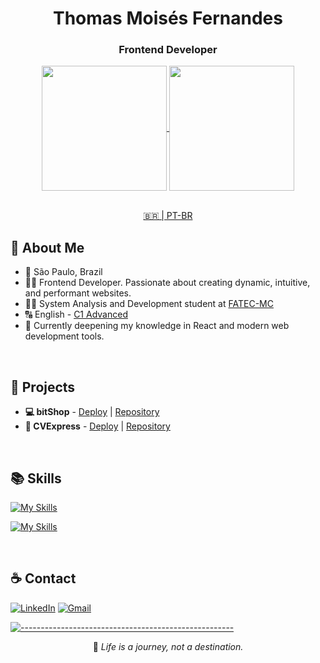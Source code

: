 <div align="center">

# Thomas Moisés Fernandes

### Frontend Developer

<div align="center">
  <a href="https://youtu.be/dQw4w9WgXcQ">
    <img height=200 align="center" src="https://github-readme-stats.vercel.app/api?username=thomasmfx&hide_border=true&theme=github_dark_dimmed&rank_icon=github&show_icons=true" />
  </a>
  <a href="https://youtu.be/dQw4w9WgXcQ">
    <img height=200 align="center" src="https://github-readme-stats.vercel.app/api/top-langs/?username=thomasmfx&layout=compact&theme=github_dark_dimmed&hide_border=true" />
  </a>
</div>

<br>

[🇧🇷 | PT-BR](https://github.com/thomasmfx)

</div>

## 📜 About Me

- 📍 São Paulo, Brazil
- 👨‍💻 Frontend Developer. Passionate about creating dynamic, intuitive, and performant websites.
- 👨‍🎓 System Analysis and Development student at [FATEC-MC](https://www.fatecmogidascruzes.com.br/)
- 🔠 English - [C1 Advanced](https://cert.efset.org/jd3519)
- 🌱 Currently deepening my knowledge in React and modern web development tools.

<br>

## 🚀 Projects

- **💻 bitShop** - [Deploy](https://bitshop-tech.vercel.app/) | [Repository](https://github.com/thomasmfx/bitshop) <br>
- **💼 CVExpress** - [Deploy](https://cvexpress-rose.vercel.app/) | [Repository](https://github.com/thomasmfx/cvexpress)

<br>

## 📚 Skills
[![My Skills](https://skillicons.dev/icons?i=js,html,css,react,styledcomponents)](https://skillicons.dev)

[![My Skills](https://skillicons.dev/icons?i=git,jest,npm,linux,webpack,vite,vitest,vercel)](https://skillicons.dev)

<br>

## ☕ Contact
<div align="left">

[![LinkedIn](https://img.shields.io/badge/LinkedIn-0077B5?style=for-the-badge&logo=linkedin&logoColor=white)](https://www.linkedin.com/in/thomas-moises-fernandes/)
[![Gmail](https://img.shields.io/badge/gmail-%23DD0031.svg?&style=for-the-badge&logo=gmail&logoColor=white)](mailto:thomasmoisesf@gmail.com)

</div>

[![-----------------------------------------------------](https://raw.githubusercontent.com/andreasbm/readme/master/assets/lines/colored.png)](#table-of-contents)

<div align="center">

📝 *Life is a journey, not a destination.*

</div>
